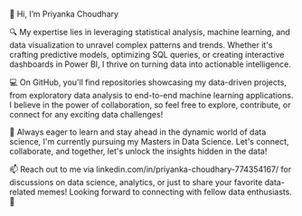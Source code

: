 👋 Hi, I’m Priyanka Choudhary

🔍 My expertise lies in leveraging statistical analysis, machine learning, and data visualization to unravel complex patterns and trends. Whether it's crafting predictive models, optimizing SQL queries, or creating interactive dashboards in Power BI, I thrive on turning data into actionable intelligence.

💻 On GitHub, you'll find repositories showcasing my data-driven projects, from exploratory data analysis to end-to-end machine learning applications. I believe in the power of collaboration, so feel free to explore, contribute, or connect for any exciting data challenges!

🌱 Always eager to learn and stay ahead in the dynamic world of data science, I'm currently pursuing my Masters in Data Science. Let's connect, collaborate, and together, let's unlock the insights hidden in the data!

📫 Reach out to me via linkedin.com/in/priyanka-choudhary-774354167/ for discussions on data science, analytics, or just to share your favorite data-related memes! Looking forward to connecting with fellow data enthusiasts. 🚀


